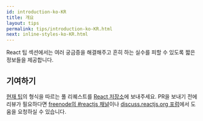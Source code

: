 ```yaml
---
id: introduction-ko-KR
title: 개요
layout: tips
permalink: tips/introduction-ko-KR.html
next: inline-styles-ko-KR.html
---
```


React 팁 섹션에서는 여러 궁금증을 해결해주고 흔히 하는 실수를 피할 수 있도록 짧은 정보들을 제공합니다.

## 기여하기

[현재 팁](https://github.com/facebook/react/tree/master/docs)의 형식을 따르는 풀 리퀘스트를 [React 저장소](https://github.com/facebook/react)에 보내주세요. PR을 보내기 전에 리뷰가 필요하다면 [freenode의 #reactjs 채널](irc://chat.freenode.net/reactjs)이나 [discuss.reactjs.org 포럼](https://discuss.reactjs.org/)에서 도움을 요청하실 수 있습니다.
